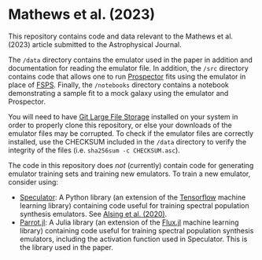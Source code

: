 # Mathews et al. (2023)

This repository contains code and data relevant to the Mathews et al. (2023) article submitted to the Astrophysical Journal.

The `/data` directory contains the emulator used in the paper in addition and documentation for reading the emulator file. In addition, the `/src` directory contains code that allows one to run [Prospector](https://github.com/bd-j/prospector) fits using the emulator in place of [FSPS](https://github.com/cconroy20/fsps). Finally, the `/notebooks` directory contains a notebook demonstrating a sample fit to a mock galaxy using the emulator and Prospector.

You will need to have [Git Large File Storage](https://git-lfs.com/) installed on your system in order to properly clone this repository, or else your downloads of the emulator files may be corrupted. To check if the emulator files are correctly installed, use the CHECKSUM included in the `/data` directory to verify the integrity of the files (i.e. `sha256sum -c CHECKSUM.asc`).

The code in this repository does *not* (currently) contain code for generating emulator training sets and training new emulators. To train a new emulator, consider using:
- [Speculator](https://github.com/justinalsing/speculator): A Python library (an extension of the [Tensorflow](https://github.com/tensorflow/tensorflow) machine learning library) containing code useful for training spectral population synthesis emulators. See [Alsing et al. (2020)](https://doi.org/10.3847/1538-4365/ab917f).
- [Parrot.jl](https://github.com/elijahmathews/Parrot.jl): A Julia library (an extension of the [Flux.jl](https://github.com/FluxML/Flux.jl) machine learning library) containing code useful for training spectral population synthesis emulators, including the activation function used in Speculator. This is the library used in the paper.
